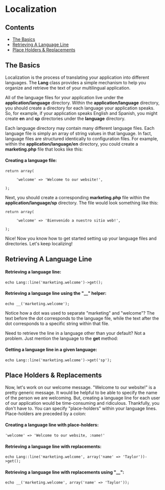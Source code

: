 # Localization

## Contents

- [The Basics](#the-basics)
- [Retrieving A Language Line](#get)
- [Place Holders & Replacements](#replace)

<a name="the-basics"></a>
## The Basics

Localization is the process of translating your application into different languages. The **Lang** class provides a simple mechanism to help you organize and retrieve the text of your multilingual application.

All of the language files for your application live under the **application/language** directory. Within the **application/language** directory, you should create a directory for each language your application speaks. So, for example, if your application speaks English and Spanish, you might create **en** and **sp** directories under the **language** directory.

Each language directory may contain many different language files. Each language file is simply an array of string values in that language. In fact, language files are structured identically to configuration files. For example, within the **application/language/en** directory, you could create a **marketing.php** file that looks like this:

#### Creating a language file:

	return array(

	     'welcome' => 'Welcome to our website!',

	);

Next, you should create a corresponding **marketing.php** file within the **application/language/sp** directory. The file would look something like this:

	return array(

	     'welcome' => 'Bienvenido a nuestro sitio web!',

	);

Nice! Now you know how to get started setting up your language files and directories. Let's keep localizing!

<a name="get"></a>
## Retrieving A Language Line

#### Retrieving a language line:

	echo Lang::line('marketing.welcome')->get();

#### Retrieving a language line using the "__" helper:

	echo __('marketing.welcome');

Notice how a dot was used to separate "marketing" and "welcome"? The text before the dot corresponds to the language file, while the text after the dot corresponds to a specific string within that file.

Need to retrieve the line in a language other than your default? Not a problem. Just mention the language to the **get** method:

#### Getting a language line in a given language:

	echo Lang::line('marketing.welcome')->get('sp');

<a name="replace"></a>
## Place Holders & Replacements

Now, let's work on our welcome message. "Welcome to our website!" is a pretty generic message. It would be helpful to be able to specify the name of the person we are welcoming. But, creating a language line for each user of our application would be time-consuming and ridiculous. Thankfully, you don't have to. You can specify "place-holders" within your language lines. Place-holders are preceded by a colon:

#### Creating a language line with place-holders:

	'welcome' => 'Welcome to our website, :name!'

#### Retrieving a language line with replacements:

	echo Lang::line('marketing.welcome', array('name' => 'Taylor'))->get();

#### Retrieving a language line with replacements using "__":

	echo __('marketing.welcome', array('name' => 'Taylor'));